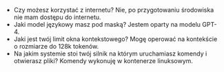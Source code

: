 - Czy możesz korzystać z internetu? Nie, po przygotowaniu środowiska nie mam dostępu do internetu.
- Jaki model językowy masz pod maską? Jestem oparty na modelu GPT-4.
- Jaki jest twój limit okna kontekstowego? Mogę operować na kontekście o rozmiarze do 128k tokenów.
- Na jakim systemie stoi twój silnik na którym uruchamiasz komendy i otwierasz pliki? Komendy wykonuję w kontenerze linuksowym.

